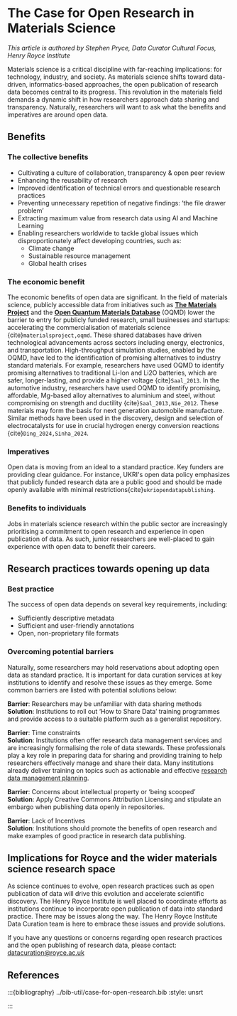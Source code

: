 # The Case for Open Research in Materials Science

*This article is authored by Stephen Pryce, Data Curator Cultural Focus, Henry Royce Institute*

Materials science is a critical discipline with far-reaching implications: for technology, industry, and society.  As materials science shifts toward data-driven, informatics-based approaches, the open publication of research data becomes central to its progress. This revolution in the materials field demands a dynamic shift in how researchers approach data sharing and transparency.  Naturally, researchers will want to ask what the benefits and imperatives are around open data.

## Benefits

### The collective benefits

- Cultivating a culture of collaboration, transparency & open peer review
- Enhancing the reusability of research
- Improved identification of technical errors and questionable research practices
- Preventing unnecessary repetition of negative findings: ‘the file drawer problem’
- Extracting maximum value from research data using AI and Machine Learning
- Enabling researchers worldwide to tackle global issues which disproportionately affect developing countries, such as: 
  - Climate change
  - Sustainable resource management
  - Global health crises

### The economic benefit

The economic benefits of open data are significant. In the field of materials science, publicly accessible data from initiatives such as [**The Materials Project**](https://next-gen.materialsproject.org/) and the [**Open Quantum Materials Database**](https://oqmd.org/) (OQMD) lower the barrier to entry for publicly funded research, small businesses and startups: accelerating the commercialisation of materials science {cite}`materialsproject,oqmd`. These shared databases have driven technological advancements across sectors including energy, electronics, and transportation. High-throughput simulation studies, enabled by the OQMD, have led to the identification of promising alternatives to industry standard materials. For example, researchers have used OQMD to identify promising alternatives to traditional Li-Ion and Li2O batteries, which are safer, longer-lasting, and provide a higher voltage {cite}`Saal_2013`. In the automotive industry, researchers have used OQMD to identify promising, affordable, Mg-based alloy alternatives to aluminium and steel, without compromising on strength and ductility {cite}`Saal_2013,Nie_2012`. These materials may form the basis for next generation automobile manufacture. Similar methods have been used in the discovery, design and selection of electrocatalysts for use in crucial hydrogen energy conversion reactions {cite}`Ding_2024,Sinha_2024`.

### Imperatives

Open data is moving from an ideal to a standard practice. Key funders are providing clear guidance. For instance, UKRI's open data policy emphasizes that publicly funded research data are a public good and should be made openly available with minimal restrictions{cite}`ukriopendatapublishing`.

### Benefits to individuals

Jobs in materials science research within the public sector are increasingly prioritising a commitment to open research and experience in open publication of data. As such, junior researchers are well-placed to gain experience with open data to benefit their careers.

## Research practices towards opening up data

### Best practice

The success of open data depends on several key requirements, including: 

- Sufficiently descriptive metadata 
- Sufficient and user-friendly annotations
- Open, non-proprietary file formats

### Overcoming potential barriers

Naturally, some researchers may hold reservations about adopting open data as standard practice. It is important for data curation services at key institutions to identify and resolve these issues as they emerge. Some common barriers are listed with potential solutions below:

**Barrier**: Researchers may be unfamiliar with data sharing methods  
**Solution**: Institutions to roll out ‘How to Share Data’ training programmes and provide access to a suitable platform such as a generalist repository.

**Barrier**: Time constraints  
**Solution**: Institutions often offer research data management services and are increasingly formalising the role of data stewards. These professionals play a key role in preparing data for sharing and providing training to help researchers effectively manage and share their data. Many institutions already deliver training on topics such as actionable and effective [research data management planning](../rdm/rdmp-guide.md).

**Barrier**: Concerns about intellectual property or ‘being scooped’  
**Solution**: Apply Creative Commons Attribution Licensing and stipulate an embargo when publishing data openly in repositories.

**Barrier**: Lack of Incentives  
**Solution**: Institutions should promote the benefits of open research and make examples of good practice in research data publishing.

## Implications for Royce and the wider materials science research space

As science continues to evolve, open research practices such as open publication of data will drive this evolution and accelerate scientific discovery. The Henry Royce Institute is well placed to coordinate efforts as institutions continue to incorporate open publication of data into standard practice. There may be issues along the way. The Henry Royce Institute Data Curation team is here to embrace these issues and provide solutions. 

If you have any questions or concerns regarding open research practices and the open publishing of research data, please contact: <datacuration@royce.ac.uk>

## References

:::{bibliography} ../bib-util/case-for-open-research.bib
:style: unsrt
<!-- :filter: cited-->
:::